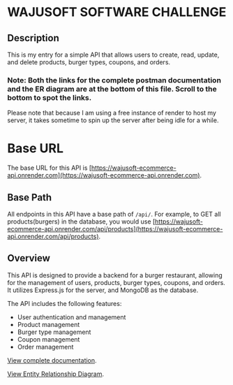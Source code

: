 # WAJUSOFT SOFTWARE CHALLENGE

## Description

This is my entry for a simple API that allows users to create, read, update, and delete products, burger types, coupons, and orders.

### Note: Both the links for the complete postman documentation and the ER diagram are at the bottom of this file. Scroll to the bottom to spot the links. 

Please note that because I am using a free instance of render to host my server, it takes sometime to spin up the server after being idle for a while.

# Base URL

The base URL for this API is [https://wajusoft-ecommerce-api.onrender.com](https://wajusoft-ecommerce-api.onrender.com).

## Base Path

All endpoints in this API have a base path of `/api/`.
For example, to GET all products(burgers) in the database, you would use [https://wajusoft-ecommerce-api.onrender.com/api/products](https://wajusoft-ecommerce-api.onrender.com/api/products).

## Overview

This API is designed to provide a backend for a burger restaurant, allowing for the management of users, products, burger types, coupons, and orders. It utilizes Express.js for the server, and MongoDB as the database.

The API includes the following features:

- User authentication and management
- Product management
- Burger type management
- Coupon management
- Order management

[View complete documentation](https://documenter.getpostman.com/view/31816174/2sA3BoZWTU).

[View Entity Relationship Diagram](https://viewer.diagrams.net/?tags=%7B%7D&highlight=0000ff&edit=_blank&layers=1&nav=1&title=ER.drawio#R7Z1tc9o4F4Z%2FTT6m4xfMy8eQNLvZtttO053u82nHwQp4a2zWiCb01z8ySDYgYSwCtvA5O51ZMMY40i1d0i2d4yv3dvr6W%2BrPJp%2BSgERXjhW8Xrl3V47jWJ0B%2B192ZLk%2BYjt9b31knIYBP1YceAx%2FEX7Q4kcXYUDmWyfSJIloONs%2BOErimIzo1jE%2FTZOX7dOek2j7V2f%2BmEgHHkd%2BJB%2F9HgZ0wo%2Fa3UHxwe8kHE%2F4T%2Fed3vqDJ3%2F0Y5wmi5j%2F3pXjPq%2F%2BW3889cW1%2BB86n%2FhB8rJxyH1%2F5d6mSULXr6avtyTKClcU2%2Fp793s%2Bze87JTGt9IXOr98frT%2Fim3Hy5z9%2FfPj39br79bqzvspPP1rw8vhrTlJ%2Bw3QpCond%2Byx7Sf2n7NBwTv2U8rp0LXaA1Q71w5h91b2zV%2B%2BjyJ%2FNw9Xp6yOTMAo%2B%2BstkQcWFxLvhc%2FhKgq%2FrqszOZbX6kV0se5td%2FJld%2FJHfTPaxH4XjmL0esb88%2B8VhSubsXj76c8rPmNBpxF%2BOUz8I2Ym3SZRkdxcnMVn9ZBSJQ6zm7u%2F7lpX91vwHoaOJuOdF%2BpPch5SG8Zgf%2Bjccj1c3wupvKFcBr5WfJKXkdeMQr5LfSDIlNF2yU%2FinHa4O3nw8%2FvZlQ4p9fmyyoULX5Qd9Lv9xfuVCAuwFV4GGIjxJEeVq%2BJppejhJ0vBXpoGI19mmQlbvX8Jp5MesKfnBzqFhsuo8rJ1a4RW1raTspCBNZt%2F8dEwoPzBLwpiuysEbsn%2BsZG6td96Vx%2B71lr23i%2FfsX3Z6ytQQz2nKFJtdgzDhvJBMPEOazPhFI%2FIsrp%2Fycs9ePyWUJlMuBkX9lzWyw6LgKnCrquBcIuhKIvjyYa8M2N9PQz%2F6ynpnP141jiHvrP2i0hQ1qyzrvHx3C363E0hYcT5Hqw51EgYBYR3C8GUSUvI480fZSS8MWNtdQcXq8ipX10b9uJrVwy9WFJr21fyIdX6xT1n7YQyaS3We3%2BfxMuhJMlgwOjzcNSwF0f%2Bvzx3OWYWzDvrj%2BpvdHa14hmjldX%2FT9k6qnUqXq0E8fQRJJZBYZwRJt2mQDKqLoJ6%2BgwShuN55KdKvXFdtp4iY6W2I4DlMWStxrNifEtNhYoJEwMHDtiXNID3qpsegaXrYDlh82NWdhNbzw5VUEPmIDx2JwOOHbGwiP%2Brmh%2B00DhANN7NtAKleXa0HiGxnkqkfRoDRUV0c4NAx0PAsEB3nQkflhbCzocOSbQso7MibALLDtmQnYpo8hRHgiYeGPMDRw7Y0PAvEx7nw0W8eH7JrAQUfRRtAftiW7ESkCWR66KgDID5w2bx5fOSbUxvEB9yV86INID5sxeK5HwQpmc8hEwRXzvcXjov%2BlQEE6TROkI7cc9w3vYm3Poa4aGEVSpAtrJdwPonCOTV%2FL68ZGoGHEQsDQQzASK9xjFjy4ikYiFgYClKUhRwMEs6HUTL6QQLADNGQCDiGOJ6GB44MORNDXKtphjie7IHDmYoUrQAp4njyqHLEqhvyNERHH%2BAQYsujjs9p0K4MBZl4xZf9BU129NxkdgJXcEKsq1dlST5xOf2EBBfIqo0pdEaxvcrCMCVDgS273IBSFNi4QpbjU7a5k4wQ5g8p6stSoCEXcCMMRzbHkSdvnKPq86TxRAWi1mFOUTHYNC8K2bJ6oGQ6Nx8nRsgDHj4w0NQAfDSeqcCBG2jqYKBpXhTyWilNsjYOFx0YaLq%2FbGRvE9FROzqaT1LgaDiabWNH9epqPTtkQ3PmL6dZ%2BTnWQ0xXL8BipLpOwGHE7uOKiAkcaT5jQV%2FuQuB4WEUzQJbYYj68uc0iWcyS%2BE%2FYGdM0NAKPIwNcCTGBI82nLhjIayFgKDLApZCiLOS1kDVFbmazKAS97VtDJgBBgmsiBoDEgCQGA7irIkUjQJDYA3ldhLVtuoCcw0BDHwAJgksjJhCk%2BSQGA9nbBGRpDXB5pCgL2dy8jIeRmaEPcAwRP7kZIJAmwWK0fxntQmOHTAgU6ovAoKV4X5Ecg3Ohw0U3s9oQQqPDydvU5cQJubKXCShOyEU3My8K2cycrXnwYLyRWV%2BkkIZg4I0o0NY8%2BaRUnyiNRwq5cE1NFz3NvChkSxP20%2Bg0tAGPHGhnGkCOxoOEXLgbvV10MvOikI3MgMxHaTijYRIDBgiamXvLRpHLGQFSO0CaDxVSZHKGQpBO9epqO0E6sqc5S8MR4MmHhjjAscPuYCZvE%2BDRfHxQR%2FYsAG2m6GAy76IsFMm843HKKoMVIugtFRoqAUgSjDQ1gSTNRwh1AD%2BdroNxpnlZiI5pQwfPxKeLFHRwkIZC4DGkJ0sGGVI7QwwIDurB9bKKRoAMsXuym%2FXfwo9pSJeAGaKhEIAMwecKmcCQ5sODepAfLFQ0A6SI3ZNN7tTPAh5Au1kaCgFIEY0nWyJFzkaR5h9x2tPYntc6hnQrV1j7GSLb2%2FMkguxkaagDID80THDkx7n40fzjTfNfA8mPQeUKaz0%2F%2BrKjmUVuQ%2BZHdXWA44djaXQbyI%2Bz8aPxEHXHkvsNOC5W0QyQII4lr4U8LVjzS78tZwSyk6WjEngkUWzDQJLUT5LGQ9MdD%2B6aetEIkCOOJ3MkCAlr3csvKXkmrCghR4voSAUcTDry2vrtKul3OVF26HGhadPSrFhJzjqdJGqsNIKVWPcwRltxghycLtdV10nyKMXTRx9iApxqwwydyLXqK7SmpFRTxJMBSqnWwRw4eVHIC%2BiX85Sh%2BnKqaSgG3GgDZ64VkaIxc9VHSuMTV8DzVpy2FkWhmrXOGVIgP%2FoU56olZYP7wA2gR%2BN51TyNeWnb6IFbwPOikKel5HUWpgTwU4Y05AEPHvLs9YGS6X61tMjnrPvxEPkmC46MjuXJMhsodJGD5PTQwJysJzczverbhUvMTJUOzjd2kPd8AzIzPUzLmheFvJt7hQPzd93U52RqyKVkONE97XCiyuVq0I%2B4DeTJ6eai%2BjxROZm18qQLeS9n3gYQJ13ZyxSPGzIeKEYIBB5A0Mw0ACAqM7NegMA1M7toZuZFIZuZmBRJQx%2Fw6IHJLAygh%2FIJEfXiA24uiy6mssiLQpHJAnQksoY2wKHD7stzVWRH%2FexQPSCiVnbYfY0paMvgUTQCpIfdl%2Beg88UTTbKmDhYhOgoBx5CuvHo2XAWus2NZ7Ho5T65wU8URmyp6YrLBAeJV3cY9OBdAMLd7xYGEzsi1egodUwLEFJndAe2pwNzuRVHIE4tLSmdS38YKzPZeUja4Lnby2ak%2BVBoPEVOkem%2B4%2F6htbop53ouikNfFaEgjwM4mpnjfXzaOpUhmwgRRzg%2BcjV4dMRt1Xd40BTCqhoWdb4u%2FY2HCkpPPR4s2dTkTUscCnbKkaAc4gHAsRdISVt84Gz1OLwDHFBg4dvL56BFQaXxC6ljyJgs4W%2F2LZoBMcSx59YuV8dR8ppihD3gMEU%2FfRYY0ypDGM5c4NtzEV0UjQII4trxSBny7jY48AAIEF8VMAIhyv3%2FNBIG7Lla0AiQI65rUBLl5Zr99Bz6Noo5W4OFEkQsLcdIATlQhADU%2FQUZ2NwGZWhpRG60HiiIz1mJOUtCmloY%2B2gyRl0%2Bd%2F16fXboc%2FLX4QAbT8c3TP9e2pAsSjIlYsWK97yQZJ7EfvS%2BO7jxvpTjnY7KSxGqfAqF0yZHiL2iyXXHkNaR%2Fi26Cvf5f9vqdx9%2FdvW58dCdww%2Bo4Xf4tLpC92fhW9rb42uqd%2BN4KbjdpulLW%2B69Mu9%2BST368FB%2Fdh1GUfzFQn8g%2B2DiNrnj2haQhK3ySPq6lXFyD%2F9m2t4PW1QGFZnkNJIt0REpk7PI%2Bngqc7jtRrLFkFVkq9pREPg1%2Fkq37eAuclApzm1SYXYPCdmUjCUaliWqKPKF8vKryEVc0RD6di%2BugrDfIZ%2BrHweeKEirR1C%2BSJntFdbyG7H6%2FoojE01MMEZF3cX3QW0S0H13lPVEhvl3J7EWefeJOqqK87EHPKH11295Jycw6NH7a6oL0OrPj9SMicg5DzjJrkDRou4DaNkiyzOqAxLJbewVUtQfaFELpTE2SzUGJHq8rRzzS4bCwhFlhirDkrQ7fw%2FkkCucYj3F1%2BniM7s4jF67tTo3pAdQKkDc5lNc81FUGtSVZ3qqMjMZQ37K8d6GdwRjljQDUEoO6KOStCy%2BcCOavMpwlHOOtioG36CDvekCkVF%2B4PhFS6ozFUN%2ByvH%2BhlavW5W0AiWLLuxdgPXXhrQKBB5C%2BpAvT7Y5r653FhL7lediue8D1WL3LDYxN7GmZsSo3Q%2BV%2FiLedN7kdtsvtzE23o3SQZIrZ0agNW%2Fs60Rssennl6OiVxtLO76Bf5pq10Ch2lm8%2Bjy4ep2xUQUr28aJhdrRhZlvi2V18VJtvqT6YwcQ517jWkT1TnN680THLG9blOGai1mE6ZhpNue3zG0e2TsMcCuZPcerzzI7IXwVmyuNgVqyTe2b6UGncM3M0rNOWOWYOyHxY6qKQndPYn8LIp%2FlWbcAjB6a%2BMoAcdWYtUd%2ByHBkGhhwgs16pi0JOekXLnvTSfnJgxqu9ZSN%2B8oKWWc4aHVhqie%2FG8cimuqzIqna4OPFwYESHzw%2Fq98M%2FkF%2Bd7tPTj8nNQ5SO%2FM%2Bd79G3a9kJTf2VG4xWuMoKlzohhVxKrHCxV1RMVqvOVvP%2B5uT1L1ugOPQsd8IPSGB%2FKzPCCFfeXpt3jh5TXU7rh57KP1s2MNcsAOSAn1AtbR6MKssB94zquhinR0md9rfy9jQyXl2Wh3FMXXkwOSLbmVmbNp0hJigDHDM0LE9kxpmYUafxrbw92fEEzIw%2BTGYoUvePkum0bFMmRG7sUQc4boguAsHRIDhqTdOtloHsXLUmQO0oKwKoc6XYe9fypKqnVAc4eohQXAwj0gwjUkeyrQtzZ0HzyMi0niIPj47rWs%2BqqdNovsKj1t01BaSTr1Jr4X1%2F3iZdAZUODA8uxO9xYCrrh3%2F1SzaoK%2FrQfN%2FZjh8rrsATXq2%2FVIiQFY%2B%2F3DiNDxX3%2Fsygt%2F0zvYG3ebmD53f5%2B33nX%2B8uVGuev3077MX6D6zYibO3aZLQzdMZBSefkoBkZ%2Fwf#%7B%22pageId%22%3A%223zrxKgcNgWnYmIpRc7oD%22%7D).
